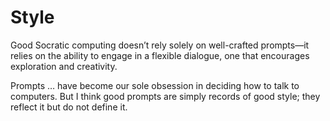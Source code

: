 # Style

Good Socratic computing doesn’t rely solely on well-crafted prompts—it relies on the ability to engage in a flexible dialogue, one that encourages exploration and creativity.

Prompts … have become our sole obsession in deciding how to talk to computers. But I think good prompts are simply records of good style; they reflect it but do not define it.